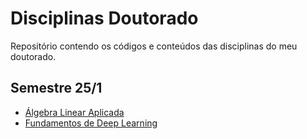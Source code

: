# Disciplinas Doutorado
Repositório contendo os códigos e conteúdos das disciplinas do meu doutorado.

## Semestre 25/1

- [Álgebra Linear Aplicada](./AlgebraLinear/README.md)
- [Fundamentos de Deep Learning](./DeepLearning/README.MD)

